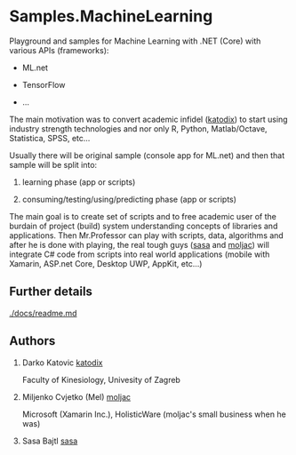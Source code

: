 # Samples.MachineLearning

Playground and samples for Machine Learning with .NET (Core) with various APIs (frameworks):

*   ML.net

*   TensorFlow

*   ...

The main motivation was to convert academic infidel ([katodix]) to start using industry strength
technologies and nor only R, Python, Matlab/Octave, Statistica, SPSS, etc...

Usually there will be original sample (console app for ML.net) and then that sample will be split
into:

1.  learning phase (app or scripts)

2.  consuming/testing/using/predicting phase (app or scripts)

The main goal is to create set of scripts and to free academic user of the burdain of project 
(build) system understanding concepts of libraries and applications. Then Mr.Professor can play
with scripts, data, algorithms and after he is done with playing, the real tough guys ([sasa] and 
[moljac]) will integrate C# code from scripts into real world applications (mobile with Xamarin, 
ASP.net Core, Desktop UWP, AppKit, etc...)

## Further details

[./docs/readme.md](./docs/readme.md)

## Authors

1.  Darko Katovic [katodix]

    Faculty of Kinesiology, Univesity of Zagreb

    [katodix]: https://github.com/katodix

2.  Miljenko Cvjetko (Mel) [moljac]

    Microsoft (Xamarin Inc.), HolisticWare (moljac's small business when he was)

    [moljac]: https://github.com/moljac

3.  Sasa Bajtl [sasa]

    [sasa]: https://github.com/someone1984

